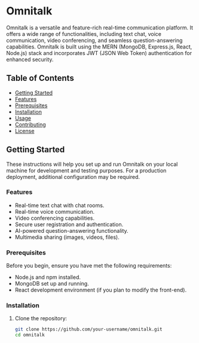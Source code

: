 # Omnitalk

Omnitalk is a versatile and feature-rich real-time communication platform. It offers a wide range of functionalities, including text chat, voice communication, video conferencing, and seamless question-answering capabilities. Omnitalk is built using the MERN (MongoDB, Express.js, React, Node.js) stack and incorporates JWT (JSON Web Token) authentication for enhanced security.

## Table of Contents

- [Getting Started](#getting-started)
- [Features](#features)
- [Prerequisites](#prerequisites)
- [Installation](#installation)
- [Usage](#usage)
- [Contributing](#contributing)
- [License](#license)

## Getting Started

These instructions will help you set up and run Omnitalk on your local machine for development and testing purposes. For a production deployment, additional configuration may be required.

### Features

- Real-time text chat with chat rooms.
- Real-time voice communication.
- Video conferencing capabilities.
- Secure user registration and authentication.
- AI-powered question-answering functionality.
- Multimedia sharing (images, videos, files).

### Prerequisites

Before you begin, ensure you have met the following requirements:

- Node.js and npm installed.
- MongoDB set up and running.
- React development environment (if you plan to modify the front-end).

### Installation

1. Clone the repository:

   ```sh
   git clone https://github.com/your-username/omnitalk.git
   cd omnitalk
